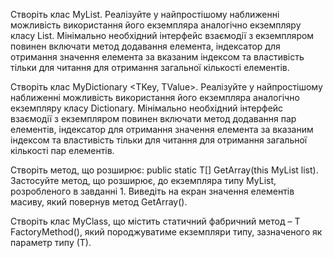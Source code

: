 Створіть клас MyList<T>. 
Реалізуйте у найпростішому наближенні можливість використання його екземпляра аналогічно екземпляру класу List<T>.
Мінімально необхідний інтерфейс взаємодії з екземпляром повинен включати метод додавання елемента, індексатор для отримання значення елемента за вказаним індексом та властивість тільки для читання для отримання загальної кількості елементів.

Створіть клас MyDictionary <TKey, TValue>. 
Реалізуйте у найпростішому наближенні можливість використання його екземпляра аналогічно екземпляру класу Dictionary.
Мінімально необхідний інтерфейс взаємодії з екземпляром повинен включати метод додавання пар елементів, індексатор для отримання значення елемента за вказаним індексом та властивість тільки для читання для отримання загальної кількості пар елементів.

Створіть метод, що розширює: public static T[] GetArray(this MyList<T> list).
Застосуйте метод, що розширює, до екземпляра типу MyList<T>, розробленого в завданні 1.
Виведіть на екран значення елементів масиву, який повернув метод GetArray().

Створіть клас MyClass, що містить статичний фабричний метод – T FactoryMethod(), який породжуватиме екземпляри типу, зазначеного як параметр типу (Т).